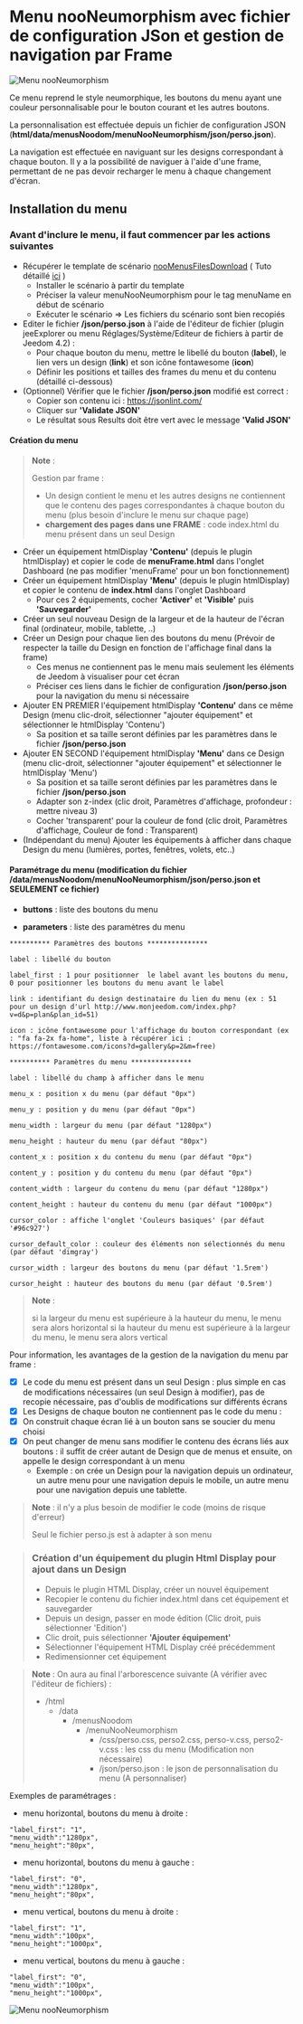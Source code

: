 # Menu nooNeumorphism avec fichier de configuration JSon et gestion de navigation par Frame
![Menu nooNeumorphism](./doc/images/demoMenuNooNeumorphism.gif)

Ce menu reprend le style neumorphique, les boutons du menu ayant  une couleur personnalisable pour le bouton courant et les autres boutons.

La personnalisation est effectuée depuis un fichier de configuration JSON (**html/data/menusNoodom/menuNooNeumorphism/json/perso.json**).

La navigation est effectuée en naviguant sur les designs correspondant à chaque bouton. 
Il y a la possibilité de naviguer à l'aide d'une frame, permettant de ne pas devoir recharger le menu à chaque changement d'écran.

## Installation du menu

### Avant d'inclure le menu, il faut commencer par les actions suivantes

   - Récupérer le template de scénario [nooMenusFilesDownload](../nooMenusFilesDownload.json) ( Tuto détaillé [ici](../installation/README.md) )
        - Installer le scénario à partir du template
        - Préciser la valeur menuNooNeumorphism pour le tag menuName en début de scénario
        - Exécuter le scénario => Les fichiers du scénario sont bien recopiés
   - Editer le fichier **/json/perso.json** à l'aide de l'éditeur de fichier (plugin jeeExplorer ou menu Réglages/Système/Editeur de fichiers à partir de Jeedom 4.2) :
        - Pour chaque bouton du menu, mettre le libellé du bouton (**label**), le lien vers un design (**link**) et son icône fontawesome (**icon**)
        - Définir les positions et tailles des frames du menu et du contenu (détaillé ci-dessous)
   - (Optionnel) Vérifier que le fichier **/json/perso.json** modifié est correct :
        - Copier son contenu ici : https://jsonlint.com/
        - Cliquer sur **'Validate JSON'**
        - Le résultat sous Results doit être vert avec le message **'Valid JSON'**

#### Création du menu

>**Note** :
>
>  Gestion par frame : 
>  - Un design contient le menu et les autres designs ne contiennent que le contenu des pages correspondantes à chaque bouton du menu (plus besoin d'inclure le menu sur chaque page)
> - **chargement des pages dans une FRAME** : code index.html du menu présent dans un seul Design

   - Créer un équipement htmlDisplay **'Contenu'** (depuis le plugin htmlDisplay) et copier le code de **menuFrame.html** dans l'onglet Dashboard (ne pas modifier 'menuFrame' pour un bon fonctionnement)
   - Créer un équipement htmlDisplay **'Menu'** (depuis le plugin htmlDisplay) et copier le contenu de **index.html** dans l'onglet Dashboard
        - Pour ces 2 équipements, cocher **'Activer'** et **'Visible'** puis **'Sauvegarder'**
   - Créer un seul nouveau Design de la largeur et de la hauteur de l'écran final (ordinateur, mobile, tablette, ..)
   - Créer un Design pour chaque lien des boutons du menu (Prévoir de respecter la taille du Design en fonction de l'affichage final dans la frame)
        - Ces menus ne contiennent pas le menu mais seulement les éléments de Jeedom à visualiser pour cet écran
        - Préciser ces liens dans le fichier de configuration **/json/perso.json** pour la navigation du menu si nécessaire
   - Ajouter EN PREMIER l'équipement htmlDisplay **'Contenu'** dans ce même Design  (menu clic-droit, sélectionner "ajouter équipement" et sélectionner le htmlDisplay 'Contenu')
        - Sa position et sa taille seront définies par les paramètres dans le fichier **/json/perso.json**
   - Ajouter EN SECOND l'équipement htmlDisplay **'Menu'** dans ce Design (menu clic-droit, sélectionner "ajouter équipement" et sélectionner le htmlDisplay 'Menu')
        -  Sa position et sa taille seront définies par les paramètres dans le fichier **/json/perso.json**
        - Adapter son z-index (clic droit, Paramètres d'affichage, profondeur : mettre niveau 3)
        - Cocher 'transparent' pour la couleur de fond (clic droit, Paramètres d'affichage, Couleur de fond : Transparent)
   - (Indépendant du menu) Ajouter les équipements à afficher dans chaque Design du menu (lumières, portes, fenêtres, volets, etc..)

#### Paramétrage du menu (modification du fichier /data/menusNoodom/menuNooNeumorphism/json/perso.json et SEULEMENT ce fichier)

   - **buttons** : liste des boutons du menu

   - **parameters** : liste des paramètres du menu

	********** Paramètres des boutons ***************
	   
	label : libellé du bouton

	label_first : 1 pour positionner  le label avant les boutons du menu, 0 pour positionner les boutons du menu avant le label
	
	link : identifiant du design destinataire du lien du menu (ex : 51 pour un design d'url http://www.monjeedom.com/index.php?v=d&p=plan&plan_id=51)
		
	icon : icône fontawesome pour l'affichage du bouton correspondant (ex : "fa fa-2x fa-home", liste à récupérer ici : https://fontawesome.com/icons?d=gallery&p=2&m=free)

	********** Paramètres du menu ***************
       
	label : libellé du champ à afficher dans le menu

	menu_x : position x du menu (par défaut "0px")

	menu_y : position y du menu (par défaut "0px")
        
	menu_width : largeur du menu (par défaut "1280px")
        
	menu_height : hauteur du menu (par défaut "80px")
        
	content_x : position x du contenu du menu (par défaut "0px")
        
	content_y : position y du contenu du menu (par défaut "0px")
        
	content_width : largeur du contenu du menu (par défaut "1280px")
        
	content_height : hauteur du contenu du menu (par défaut "1000px")

	cursor_color : affiche l'onglet 'Couleurs basiques' (par défaut '#96c927')
        
	cursor_default_color : couleur des éléments non sélectionnés du menu (par défaut 'dimgray')
        
	cursor_width : largeur des boutons du menu (par défaut '1.5rem')
        
	cursor_height : hauteur des boutons du menu (par défaut '0.5rem')

>**Note** :
>
>si la largeur du menu est supérieure à la hauteur du menu, le menu sera alors horizontal
>si la hauteur du menu est supérieure à la largeur du menu, le menu sera alors vertical

Pour information, les avantages de la gestion de la navigation du menu par frame :
- [x] Le code du menu est présent dans un seul Design : plus simple en cas de modifications nécessaires (un seul Design à modifier), pas de recopie nécessaire, pas d'oublis de modifications sur différents écrans
- [x] Les Designs de chaque bouton ne contiennent pas le code du menu :
- [x] On construit chaque écran lié à un bouton sans se soucier du menu choisi
- [x] On peut changer de menu sans modifier le contenu des écrans liés aux boutons : il suffit de créer autant de Design que de menus et ensuite, on appelle le design correspondant à un menu
   - Exemple : on crée un Design pour la navigation depuis un ordinateur, un autre menu pour une navigation depuis le mobile, un autre menu pour une navigation depuis une tablette.

>**Note** : il n'y a plus besoin de modifier le code (moins de risque d'erreur)
>
>Seul le fichier perso.js est à adapter à son menu

>### Création d'un équipement du plugin Html Display pour ajout dans un Design
>
>   - Depuis le plugin HTML Display, créer un nouvel équipement
>   - Recopier le contenu du fichier index.html dans cet équipement et sauvegarder
>   - Depuis un design, passer en mode édition (Clic droit, puis sélectionner 'Edition')
>   - Clic droit, puis sélectionner **'Ajouter équipement'**
>   - Sélectionner l'équipement HTML Display créé précédemment
>   - Redimensionner cet équipement

>**Note** : On aura au final l'arborescence suivante (A vérifier avec l'éditeur de fichiers) :
>
>- /html
>    - /data
>       - /menusNoodom
>          - /menuNooNeumorphism
>            - /css/perso.css, perso2.css, perso-v.css, perso2-v.css : les css du menu (Modification non nécessaire)
>            - /json/perso.json : le json de personnalisation du menu (A personnaliser)

Exemples de paramétrages :


- menu horizontal, boutons du menu à droite :

```
"label_first": "1",
"menu_width":"1280px",
"menu_height":"80px",
```

- menu horizontal, boutons du menu à gauche :

```
"label_first": "0",
"menu_width":"1280px",
"menu_height":"80px",
```

- menu vertical, boutons du menu à droite :

```
"label_first": "1",
"menu_width":"100px",
"menu_height":"1000px",
```

- menu vertical, boutons du menu à gauche :

```
"label_first": "0",
"menu_width":"100px",
"menu_height":"1000px",
```

![Menu nooNeumorphism](./doc/images/menuNooMorphismOrientations.png)
